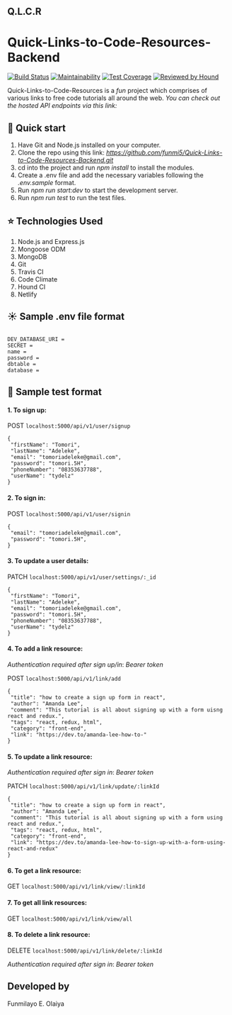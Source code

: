 <h2 > Q.L.C.R<h2>
<h1> Quick-Links-to-Code-Resources-Backend</h1>

[![Build Status](https://travis-ci.com/funmi5/Quick-Links-to-Code-Resources-Backend.svg?branch=develop)](https://travis-ci.com/funmi5/Quick-Links-to-Code-Resources-Backend)
[![Maintainability](https://api.codeclimate.com/v1/badges/900b6ff6a78a85717f3a/maintainability)](https://codeclimate.com/github/funmi5/Quick-Links-to-Code-Resources-Backend/maintainability)
[![Test Coverage](https://api.codeclimate.com/v1/badges/900b6ff6a78a85717f3a/test_coverage)](https://codeclimate.com/github/funmi5/Quick-Links-to-Code-Resources-Backend/test_coverage)
[![Reviewed by Hound](https://img.shields.io/badge/Reviewed_by-Hound-8E64B0.svg)](https://houndci.com)

<p> Quick-Links-to-Code-Resources is a <em>fun</em> project which comprises of various links to free code tutorials all around the web.  
<em>You can check out the hosted API endpoints via this link:</em>
</p>

## :rocket: Quick start

1.  Have Git and Node.js installed on your computer.
2.  Clone the repo using this link: _https://github.com/funmi5/Quick-Links-to-Code-Resources-Backend.git_
3.  cd into the project and run _npm install_ to install the modules.
4.  Create a .env file and add the necessary variables following the _.env.sample_ format.
5.  Run _npm run start:dev_ to start the development server.
6.  Run _npm run test_ to run the test files.
 
## :star: Technologies Used

1. Node.js and Express.js
2. Mongoose ODM
3. MongoDB
4. Git
5. Travis CI
6. Code Climate
7. Hound CI
8. Netlify

## :sunny: Sample .env file format

```

DEV_DATABASE_URI = 
SECRET =  
name = 
password = 
dbtable = 
database = 

```

## :cherry_blossom: Sample test format

<h4>1. To sign up:</h4>
   
  POST `localhost:5000/api/v1/user/signup`

   ```
   {
	"firstName": "Tomori",
	"lastName": "Adeleke",
	"email": "tomoriadeleke@gmail.com",
	"password": "tomori.5H",
    "phoneNumber": "08353637788",
	"userName": "tydelz"
}
   ```

<h4>2. To sign in:</h4>
   
  POST `localhost:5000/api/v1/user/signin`

   ```
   {
	"email": "tomoriadeleke@gmail.com",
	"password": "tomori.5H",
}
   ```

<h4>3. To update a user details:</h4>
   
  PATCH `localhost:5000/api/v1/user/settings/:_id`

   ```
   {
	"firstName": "Tomori",
	"lastName": "Adeleke",
	"email": "tomoriadeleke@gmail.com",
	"password": "tomori.5H",
    "phoneNumber": "08353637788",
	"userName": "tydelz"
}
   ```
   
   
<h4>4. To add a link resource:</h4>
   
   *Authentication required after sign up/in*: _Bearer token_
   
  POST `localhost:5000/api/v1/link/add`
   
   ```
   {
	"title": "how to create a sign up form in react",
	"author": "Amanda Lee",
	"comment": "This tutorial is all about signing up with a form uisng react and redux.",
	"tags": "react, redux, html",
	"category": "front-end",
	"link": "https://dev.to/amanda-lee-how-to-"
}
   ```
   
   <h4>5. To update a link resource:</h4>
   
  *Authentication required after sign in*: _Bearer token_
   
  PATCH `localhost:5000/api/v1/link/update/:linkId`

   ```
   {
	"title": "how to create a sign up form in react",
	"author": "Amanda Lee",
	"comment": "This tutorial is all about signing up with a form using react and redux.",
	"tags": "react, redux, html",
	"category": "front-end",
	"link": "https://dev.to/amanda-lee-how-to-sign-up-with-a-form-using-react-and-redux"
}
   ```    
 <h4>6. To get a link resource:</h4>
   
  GET `localhost:5000/api/v1/link/view/:linkId`
  
  <h4>7. To get all link resources:</h4>
   
  GET `localhost:5000/api/v1/link/view/all`

<h4>8. To delete a link resource:</h4>
   
  DELETE `localhost:5000/api/v1/link/delete/:linkId`

*Authentication required after sign in*: _Bearer token_

   
## Developed by
Funmilayo E. Olaiya   